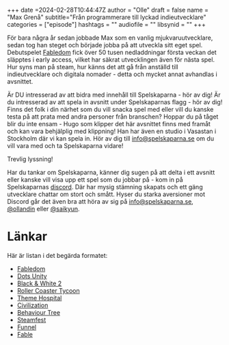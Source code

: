 +++
date =2024-02-28T10:44:47Z
author = "Olle"
draft = false 
name = "Max Grenå"
subtitle="Från programmerare till lyckad indieutvecklare"
categories = ["episode"]
hashtags = ""
audiofile = ""
libsynid = ""
+++

För bara några år sedan jobbade Max som en vanlig mjukvaruutvecklare, sedan tog han steget och började jobba på att utveckla sitt eget spel. Debutspelet [Fabledom](https://www.youtube.com/watch?v=4hq7-ahKt8E) fick över 50 tusen nedladdningar första veckan det släpptes i early access, vilket har säkrat utvecklingen även för nästa spel. Hur syns man på steam, hur känns det att gå från anställd till indieutvecklare och digitala nomader - detta och mycket annat avhandlas i avsnittet. 

Är DU intresserad av att bidra med innehåll till Spelskaparna - hör av dig! Är du intresserad av att spela in avsnitt under Spelskaparnas flagg - hör av dig! Finns det folk i din närhet som du vill snacka spel med eller vill du kanske testa på att prata med andra personer från branschen? Hoppar du på tåget blir du inte ensam - Hugo som klipper det här avsnittet finns med framåt och kan vara behjälplig med klippning! Han har även en studio i Vasastan i Stockholm där vi kan spela in. Hör av dig till info@spelskaparna.se om du vill vara med och ta Spelskaparna vidare! 

Trevlig lyssning!

Har du tankar om Spelskaparna, känner dig sugen på att delta i ett avsnitt eller kanske vill visa upp ett spel som du jobbar på - kom in på Spelskaparnas [discord](https://discord.gg/hBHEXss). Där har mysig stämning skapats och ett gäng utvecklare chattar om stort och smått. Hyser du starka aversioner mot Discord går det även bra att höra av sig på info@spelskaparna.se, [@ollandin](https://twitter.com/ollelandin) eller [@saikyun](https://twitter.com/Saikyun).

# Länkar
Här är listan i det begärda formatet:
* [Fabledom](https://www.youtube.com/watch?v=4hq7-ahKt8E)
* [Dots Unity](https://unity.com/dots)
* [Black & White 2](https://en.wikipedia.org/wiki/Black_%26_White_2)
* [Roller Coaster Tycoon](https://en.wikipedia.org/wiki/RollerCoaster_Tycoon)
* [Theme Hospital](https://en.wikipedia.org/wiki/Theme_Hospital)
* [Civilization](https://en.wikipedia.org/wiki/Civilization_(series))
* [Behaviour Tree](https://en.wikipedia.org/wiki/Behavior_tree_(artificial_intelligence,_robotics_and_control))
* [Steamfest](https://store.steampowered.com/sale/nextfest)
* [Funnel](https://en.wikipedia.org/wiki/Purchase_funnel)
* [Fable](https://en.wikipedia.org/wiki/Fable_(video_game_series))